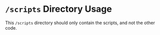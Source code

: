 # `/scripts` Directory Usage

This `/scripts` directory should only contain the scripts, and not the other code.
